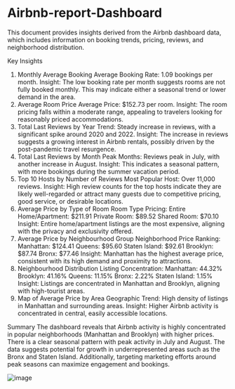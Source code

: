 # Airbnb-report-Dashboard
This document provides insights derived from the Airbnb dashboard data, which includes information on booking trends, pricing, reviews, and neighborhood distribution.

Key Insights
1. Monthly Average Booking
Average Booking Rate: 1.09 bookings per month.
Insight: The low booking rate per month suggests rooms are not fully booked monthly. This may indicate either a seasonal trend or lower demand in the area.
2. Average Room Price
Average Price: $152.73 per room.
Insight: The room pricing falls within a moderate range, appealing to travelers looking for reasonably priced accommodations.
3. Total Last Reviews by Year
Trend: Steady increase in reviews, with a significant spike around 2020 and 2022.
Insight: The increase in reviews suggests a growing interest in Airbnb rentals, possibly driven by the post-pandemic travel resurgence.
4. Total Last Reviews by Month
Peak Months: Reviews peak in July, with another increase in August.
Insight: This indicates a seasonal pattern, with more bookings during the summer vacation period.
5. Top 10 Hosts by Number of Reviews
Most Popular Host: Over 11,000 reviews.
Insight: High review counts for the top hosts indicate they are likely well-regarded or attract many guests due to competitive pricing, good service, or desirable locations.
6. Average Price by Type of Room
Room Type Pricing:
Entire Home/Apartment: $211.91
Private Room: $89.52
Shared Room: $70.10
Insight: Entire home/apartment listings are the most expensive, aligning with the privacy and exclusivity offered.
7. Average Price by Neighbourhood Group
Neighborhood Price Ranking:
Manhattan: $124.41
Queens: $95.60
Staten Island: $92.61
Brooklyn: $87.74
Bronx: $77.46
Insight: Manhattan has the highest average price, consistent with its high demand and proximity to attractions.
8. Neighbourhood Distribution
Listing Concentration:
Manhattan: 44.32%
Brooklyn: 41.16%
Queens: 11.15%
Bronx: 2.22%
Staten Island: 1.15%
Insight: Listings are concentrated in Manhattan and Brooklyn, aligning with high-tourist areas.
9. Map of Average Price by Area
Geographic Trend: High density of listings in Manhattan and surrounding areas.
Insight: Higher Airbnb activity is concentrated in central, easily accessible locations.




Summary
The dashboard reveals that Airbnb activity is highly concentrated in popular neighborhoods (Manhattan and Brooklyn) with higher prices. There is a clear seasonal pattern with peak activity in July and August. The data suggests potential for growth in underrepresented areas such as the Bronx and Staten Island. Additionally, targeting marketing efforts around peak seasons can maximize engagement and bookings.

![image](https://github.com/user-attachments/assets/f19c9b9c-0451-40cf-9d6f-d80ac60a4034)
